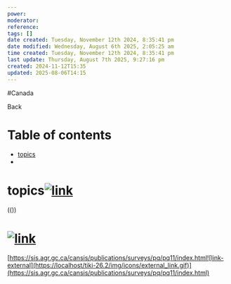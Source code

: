 ```yaml
---
power: 
moderator: 
reference: 
tags: []
date created: Tuesday, November 12th 2024, 8:35:41 pm
date modified: Wednesday, August 6th 2025, 2:05:25 am
time created: Tuesday, November 12th 2024, 8:35:41 pm
last update: Thursday, August 7th 2025, 9:27:16 pm
created: 2024-11-12T15:35
updated: 2025-08-06T14:15
---
```

#Canada

Back  

# Table of contents

- [topics](https://localhost/tiki-26.2/tiki-index.php?page=Lake-Brome#topics)
- [](https://localhost/tiki-26.2/tiki-index.php?page=Lake-Brome#ad41d8cd98f00b204e9800998ecf8427e)

# topics[![link](https://localhost/tiki-26.2/img/icons/link.png)](https://localhost/tiki-26.2/tiki-index.php?page=Lake-Brome#topics)

(())

# [![link](https://localhost/tiki-26.2/img/icons/link.png)](https://localhost/tiki-26.2/tiki-index.php?page=Lake-Brome#ad41d8cd98f00b204e9800998ecf8427e)

[https://sis.agr.gc.ca/cansis/publications/surveys/pq/pq11/index.html![link-external](https://localhost/tiki-26.2/img/icons/external_link.gif)](https://sis.agr.gc.ca/cansis/publications/surveys/pq/pq11/index.html)